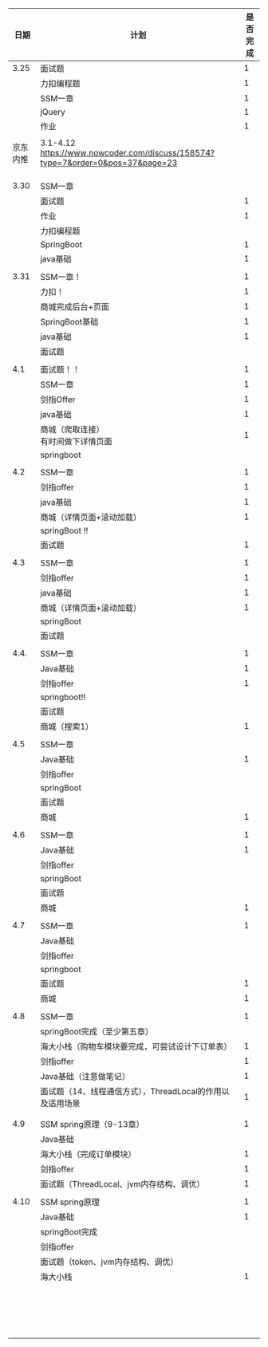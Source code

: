 

| 日期     | 计划                                                         | 是否完成 |
| -------- | ------------------------------------------------------------ | -------- |
| 3.25     | 面试题                                                       | 1        |
|          | 力扣编程题                                                   | 1        |
|          | SSM一章                                                      | 1        |
|          | jQuery                                                       | 1        |
|          | 作业                                                         | 1        |
|          |                                                              |          |
| 京东内推 | 3.1-4.12<br /><https://www.nowcoder.com/discuss/158574?type=7&order=0&pos=37&page=23> |          |
|          |                                                              |          |
|          |                                                              |          |
|          |                                                              |          |
| 3.30     | SSM一章                                                      |          |
|          | 面试题                                                       | 1        |
|          | 作业                                                         | 1        |
|          | 力扣编程题                                                   |          |
|          | SpringBoot                                                   | 1        |
|          | java基础                                                     | 1        |
|          |                                                              |          |
| 3.31     | SSM一章！                                                    | 1        |
|          | 力扣！                                                       | 1        |
|          | 商城完成后台+页面                                            | 1        |
|          | SpringBoot基础                                               | 1        |
|          | java基础                                                     | 1        |
|          | 面试题                                                       |          |
|          |                                                              |          |
| 4.1      | 面试题！！                                                   | 1        |
|          | SSM一章                                                      | 1        |
|          | 剑指Offer                                                    | 1        |
|          | java基础                                                     | 1        |
|          | 商城（爬取连接）<br />有时间做下详情页面                     | 1        |
|          | springboot                                                   |          |
|          |                                                              |          |
| 4.2      | SSM一章                                                      | 1        |
|          | 剑指offer                                                    | 1        |
|          | java基础                                                     | 1        |
|          | 商城（详情页面+滚动加载）                                    | 1        |
|          | springBoot !!                                                |          |
|          | 面试题                                                       | 1        |
|          |                                                              |          |
| 4.3      | SSM一章                                                      | 1        |
|          | 剑指offer                                                    | 1        |
|          | java基础                                                     | 1        |
|          | 商城（详情页面+滚动加载）                                    | 1        |
|          | springBoot                                                   |          |
|          | 面试题                                                       |          |
|          |                                                              |          |
| 4.4.     | SSM一章                                                      | 1        |
|          | Java基础                                                     | 1        |
|          | 剑指offer                                                    | 1        |
|          | springboot!!                                                 |          |
|          | 面试题                                                       |          |
|          | 商城（搜索1）                                                | 1        |
|          |                                                              |          |
| 4.5      | SSM一章                                                      |          |
|          | Java基础                                                     | 1        |
|          | 剑指offer                                                    |          |
|          | springBoot                                                   |          |
|          | 面试题                                                       |          |
|          | 商城                                                         | 1        |
|          |                                                              |          |
| 4.6      | SSM一章                                                      | 1        |
|          | Java基础                                                     | 1        |
|          | 剑指offer                                                    |          |
|          | springBoot                                                   |          |
|          | 面试题                                                       |          |
|          | 商城                                                         | 1        |
|          |                                                              |          |
| 4.7      | SSM一章                                                      | 1        |
|          | Java基础                                                     |          |
|          | 剑指offer                                                    |          |
|          | springboot                                                   |          |
|          | 面试题                                                       | 1        |
|          | 商城                                                         | 1        |
|          |                                                              |          |
| 4.8      | SSM一章                                                      | 1        |
|          | springBoot完成（至少第五章）                                 |          |
|          | 海大小栈（购物车模块要完成，可尝试设计下订单表）             | 1        |
|          | 剑指offer                                                    | 1        |
|          | Java基础（注意做笔记）                                       | 1        |
|          | 面试题（14、线程通信方式），ThreadLocal的作用以及适用场景    | 1        |
|          |                                                              |          |
|          |                                                              |          |
| 4.9      | SSM spring原理（9-13章）                                     | 1        |
|          | Java基础                                                     |          |
|          | 海大小栈（完成订单模块）                                     | 1        |
|          | 剑指offer                                                    | 1        |
|          | 面试题（ThreadLocal、jvm内存结构、调优）                     | 1        |
|          |                                                              |          |
| 4.10     | SSM spring原理                                               | 1        |
|          | Java基础                                                     | 1        |
|          | springBoot完成                                               |          |
|          | 剑指offer                                                    |          |
|          | 面试题（token、jvm内存结构、调优）                           |          |
|          | 海大小栈                                                     | 1        |
|          |                                                              |          |
|          |                                                              |          |
|          |                                                              |          |
|          |                                                              |          |
|          |                                                              |          |
|          |                                                              |          |
|          |                                                              |          |
|          |                                                              |          |
|          |                                                              |          |
|          |                                                              |          |
|          |                                                              |          |
|          |                                                              |          |
|          |                                                              |          |
|          |                                                              |          |
|          |                                                              |          |
|          |                                                              |          |
|          |                                                              |          |
|          |                                                              |          |



